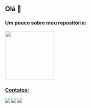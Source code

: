 ## Olá 👋

### Um pouco sobre meu repositório:
<div>
<a href="https://github.com/lucasoliveirasouza">
<img height="160em" src="https://github-readme-stats.vercel.app/api/top-langs/?username=lucasoliveirasouza&layout=compact&langs_count=7&theme=dracula"/>
</div>

  ### Contatos:

<div>
<a href="https://instagram.com/lucas.olisouza" target="_blank"><img src="https://img.shields.io/badge/-Instagram-%23E4405F?style=for-the-badge&logo=instagram&logoColor=white" target="_blank"></a>
<a href = "mailto:lycasoliveira@gmail.com"><img src="https://img.shields.io/badge/Gmail-D14836?style=for-the-badge&logo=gmail&logoColor=white" target="_blank"></a>
<a href="https://www.linkedin.com/in/lucas-oliveira-de-souza-0318a5174" target="_blank"><img src="https://img.shields.io/badge/-LinkedIn-%230077B5?style=for-the-badge&logo=linkedin&logoColor=white" target="_blank"></a>   
</div>
